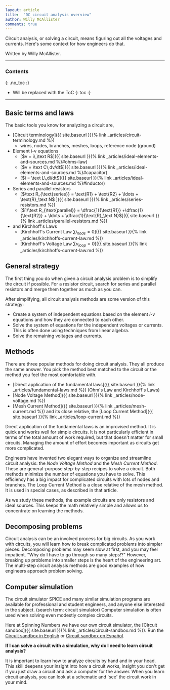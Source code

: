 ```yaml
---
layout: article
title:  "DC circuit analysis overview"
author: Willy McAllister
comments: true
---
```


Circuit analysis, or solving a circuit, means figuring out all the voltages and currents. Here's some context for how engineers do that. 

Written by Willy McAllister.

----

### Contents
{: .no_toc :}

* Will be replaced with the ToC
{: toc :}

----

## Basic terms and laws 

The basic tools you know for analyzing a circuit are,

* [Circuit terminology]({{ site.baseurl }}{% link _articles/circuit-terminology.md %})
    - wires, nodes, branches, meshes, loops, reference node (ground)
* Element i-v equations
    - [$v = i\,\text R$]({{ site.baseurl }}{% link _articles/ideal-elements-and-sources.md %}#ohms-law)
    - [$v = \text C\,dv/dt$]({{ site.baseurl }}{% link _articles/ideal-elements-and-sources.md %}#capacitor)
    - [$i = \text L\,di/dt$]({{ site.baseurl }}{% link _articles/ideal-elements-and-sources.md %}#inductor)
* Series and parallel resistors
    - [$\text R_{\text{series}} = \text{R1} + \text{R2} + \ldots + \text{R}_\text N$
]({{ site.baseurl }}{% link _articles/series-resistors.md %})
    - [$1/\text R_{\text{parallel}} = \dfrac{1}{\text{R1}} +\dfrac{1}{\text{R2}} + \ldots + \dfrac{1}{\text{R}_\text N}$]({{ site.baseurl }}{% link _articles/parallel-resistors.md %})
* and Kirchhoff's Laws
    - [Kirchhoff's Current Law $\displaystyle \sum i_{node} = 0$]({{ site.baseurl }}{% link _articles/kirchhoffs-current-law.md %})
    - [Kirchhoff's Voltage Law $\displaystyle \sum v_{loop} = 0$]({{ site.baseurl }}{% link _articles/kirchhoffs-current-law.md %})

## General strategy

The first thing you do when given a circuit analysis problem is to simplify the circuit if possible. For a resistor circuit, search for series and parallel resistors and merge them together as much as you can.

After simplifying, all circuit analysis methods are some version of this strategy:

* Create a system of independent equations based on the element $i$-$v$ equations and how they are connected to each other.
* Solve the system of equations for the independent voltages or currents. This is often done using techniques from linear algebra.
* Solve the remaining voltages and currents.

## Methods

There are three popular methods for doing circuit analysis. They all produce the same answer. You pick the method best matched to the circuit or the method you feel the most comfortable with.

* [Direct application of the fundamental laws]({{ site.baseurl }}{% link _articles/fundamental-laws.md %}) (Ohm's Law and Kirchhoff's Laws)
* [Node Voltage Method]({{ site.baseurl }}{% link _articles/node-voltage.md %})
* [Mesh Current Method]({{ site.baseurl }}{% link _articles/mesh-current.md %}) and its close relative, the [Loop Current Method]({{ site.baseurl }}{% link _articles/loop-current.md %}) 

Direct application of the fundamental laws is an improvised method. It is quick and works well for simple circuits. It is not particularly efficient in terms of the total amount of work required, but that doesn't matter for small circuits. Managing the amount of effort becomes important as circuits get more complicated.

Engineers have invented two elegant ways to organize and streamline circuit analysis: the *Node Voltage Method* and the *Mesh Current Method*. These are general-purpose step-by-step recipes to solve a circuit. Both methods minimize the number of equations you have to solve. This efficiency has a big impact for complicated circuits with lots of nodes and branches. The Loop Current Method is a close relative of the mesh method. It is used in special cases, as described in that article. 

As we study these methods, the example circuits are only resistors and ideal sources. This keeps the math relatively simple and allows us to concentrate on learning the methods.

## Decomposing problems

Circuit analysis can be an involved process for big circuits. As you work with circuits, you will learn how to break complicated problems into simpler pieces. Decomposing problems may seem slow at first, and you may feel impatient. "Why do I have to go through so many steps!?" However, breaking up problems into smaller steps is the heart of the engineering art. The multi-step circuit analysis methods are good examples of how engineers approach problem solving.

## Computer simulation

The circuit simulator $\text{SPICE}$ and many similar simulation programs are available for professional and student engineers, and anyone else interested in the subject. (search term: circuit simulator) Computer simulation is often used when solving even modestly complex circuits. 

Here at Spinning Numbers we have our own circuit simulator, the [Circuit sandbox]({{ site.baseurl }}{% link _articles/circuit-sandbox.md %}).
Run the [Circuit sandbox in English](http://spinningnumbers.org/circuit-sandbox/index.html) or [Circuit sandbox en Español](http://spinningnumbers.org/circuit-sandbox/index-es.html). 

**If I can solve a circuit with a simulation, why do I need to learn  circuit analysis?**

It is important to learn how to analyze circuits by hand and in your head. This skill deepens your insight into how a circuit works, insight you don't get if you just draw a circuit and ask a computer for the answer. When you learn circuit analysis, you can look at a schematic and 'see' the circuit work in your mind. 

